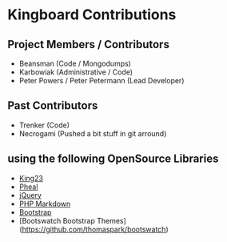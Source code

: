 # Kingboard Contributions

## Project Members / Contributors
- Beansman (Code / Mongodumps)
- Karbowiak (Administrative / Code)
- Peter Powers / Peter Petermann (Lead Developer)

## Past Contributors
- Trenker (Code)
- Necrogami (Pushed a bit stuff in git arround)

## using the following OpenSource Libraries
- [King23](http://king23.devedge.eu)
- [Pheal](https://github.com/ppetermann/pheal)
- [jQuery](http://jquery.com/)
- [PHP Markdown](http://michelf.com/projects/php-markdown/)
- [Bootstrap](http://twitter.github.com/bootstrap/)
- [Bootswatch Bootstrap Themes] (https://github.com/thomaspark/bootswatch)